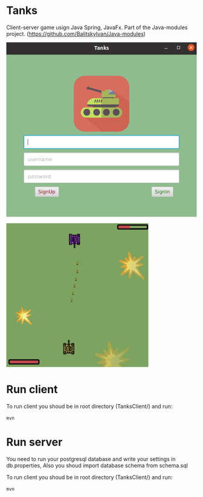 # Tanks

Client-server game usign Java Spring, JavaFx. Part of the Java-modules project. (https://github.com/BalitskyIvan/Java-modules)

![alt text](https://github.com/BalitskyIvan/Tanks/blob/main/Screenshot/Screenshot%20from%202021-03-06%2023-17-20.png)

![alt text](https://github.com/BalitskyIvan/Tanks/blob/main/Screenshot/Screenshot%20from%202021-03-06%2023-09-31.png)

# Run client

To run client you shoud be in root directory (TanksClient/) and run:

    mvn
    
# Run server

You need to run your postgresql database and write your settings in db.properties,
Also you shoud import database schema from schema.sql

To run client you shoud be in root directory (TanksClient/) and run:

    mvn
